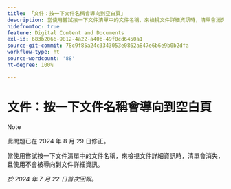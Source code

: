 ```yaml
---
title: 「文件：按一下文件名稱會導向到空白頁」
description: 當使用嘗試按一下文件清單中的文件名稱，來檢視文件詳細資訊時，清單會消失，且使用者不會被導向到文件詳細資訊。
hidefromtoc: true
feature: Digital Content and Documents
exl-id: 683b2066-9812-4a22-a40b-49f0cd6450a1
source-git-commit: 78c9f85a24c3343053e0862a847e6b6e9b0b2dfa
workflow-type: ht
source-wordcount: '88'
ht-degree: 100%

---
```


# 文件：按一下文件名稱會導向到空白頁


>[!NOTE]
>
>此問題已在 2024 年 8 月 29 日修正。


當使用嘗試按一下文件清單中的文件名稱，來檢視文件詳細資訊時，清單會消失，且使用不會被導向到文件詳細資訊。

_於 2024 年 7 月 22 日首次回報。_
